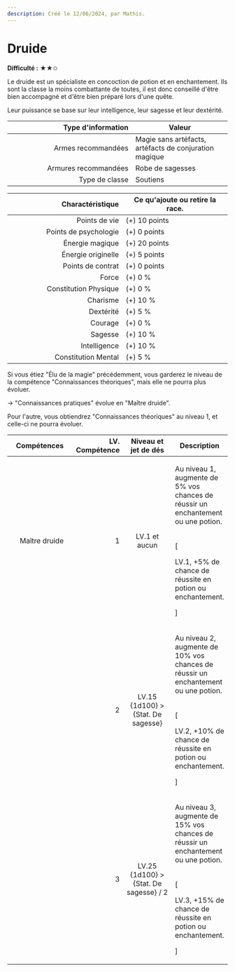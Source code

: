 ```yaml
---
description: Créé le 12/06/2024, par Mathis.
---
```


# Druide

**Difficulté :** ★★✩



Le druide est un spécialiste en concoction de potion et en enchantement. Ils sont la classe la moins combattante de toutes, il est donc conseillé d'être bien accompagné et d'être bien préparé lors d'une quête.

Leur puissance se base sur leur intelligence, leur sagesse et leur dextérité.

<table><thead><tr><th width="269" align="right">Type d'information</th><th>Valeur</th></tr></thead><tbody><tr><td align="right">Armes recommandées</td><td>Magie sans artéfacts, artéfacts de conjuration magique</td></tr><tr><td align="right">Armures recommandées</td><td>Robe de sagesses</td></tr><tr><td align="right">Type de classe</td><td>Soutiens</td></tr></tbody></table>

<table><thead><tr><th width="247" align="right">Charactéristique</th><th>Ce qu'ajoute ou retire la race.</th></tr></thead><tbody><tr><td align="right">Points de vie</td><td>(+) 10 points</td></tr><tr><td align="right">Points de psychologie</td><td>(+) 0 points</td></tr><tr><td align="right">Énergie magique</td><td>(+) 20 points</td></tr><tr><td align="right">Énergie originelle</td><td>(+) 5 points</td></tr><tr><td align="right">Points de contrat</td><td>(+) 0 points</td></tr><tr><td align="right">Force</td><td>(+) 0 %</td></tr><tr><td align="right">Constitution Physique</td><td>(+) 0 %</td></tr><tr><td align="right">Charisme</td><td>(+) 10 %</td></tr><tr><td align="right">Dextérité</td><td>(+) 5 %</td></tr><tr><td align="right">Courage</td><td>(+) 0 %</td></tr><tr><td align="right">Sagesse</td><td>(+) 10 %</td></tr><tr><td align="right">Intelligence</td><td>(+) 10 %</td></tr><tr><td align="right">Constitution Mental</td><td>(+) 5 %</td></tr></tbody></table>

Si vous étiez "Élu de la magie" précédemment, vous garderez le niveau de la compétence "Connaissances théoriques", mais elle ne pourra plus évoluer.

→ "Connaissances pratiques" évolue en "Maître druide".

Pour l'autre, vous obtiendrez "Connaissances théoriques" au niveau 1, et celle-ci ne pourra évoluer.

<table><thead><tr><th width="160" align="right">Compétences</th><th width="153" align="right">LV. Compétence</th><th width="179" align="center">Niveau et jet de dés</th><th>Description</th></tr></thead><tbody><tr><td align="right">Maître druide</td><td align="right">1</td><td align="center">LV.1 et aucun</td><td><p>Au niveau 1, augmente de 5% vos chances de réussir un enchantement ou une potion.</p><p><br>[</p><p>LV.1, +5% de chance de réussite en potion ou enchantement.</p><p>]</p></td></tr><tr><td align="right"></td><td align="right">2</td><td align="center">LV.15<br>{1d100} > {Stat. De sagesse}</td><td><p>Au niveau 2, augmente de 10% vos chances de réussir un enchantement ou une potion.</p><p><br>[</p><p>LV.2, +10% de chance de réussite en potion ou enchantement.</p><p>]</p></td></tr><tr><td align="right"></td><td align="right">3</td><td align="center">LV.25<br>{1d100} > {Stat. De sagesse} / 2</td><td><p>Au niveau 3, augmente de 15% vos chances de réussir un enchantement ou une potion.</p><p><br>[</p><p>LV.3, +15% de chance de réussite en potion ou enchantement.</p><p>]</p></td></tr></tbody></table>
